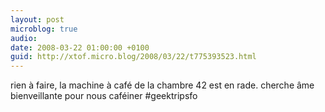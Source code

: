 ```yaml
---
layout: post
microblog: true
audio: 
date: 2008-03-22 01:00:00 +0100
guid: http://xtof.micro.blog/2008/03/22/t775393523.html
---
```

rien à faire, la machine à café de la chambre 42 est en rade. cherche âme bienveillante pour nous caféiner #geektripsfo
